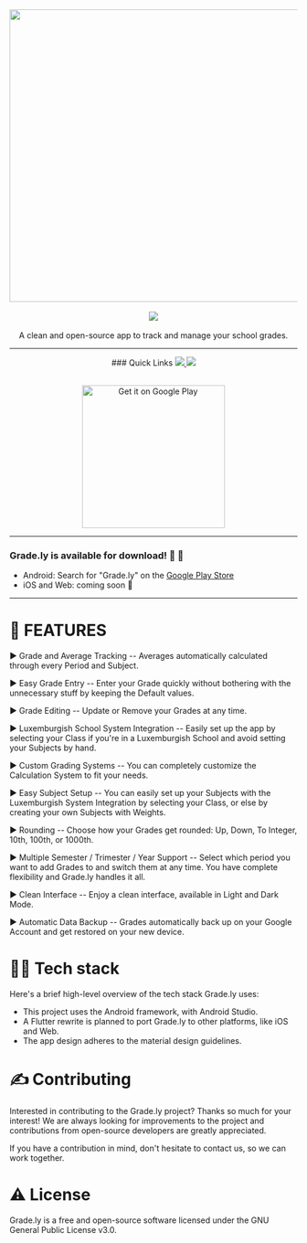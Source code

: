 <div align='center'>
<img src="https://user-images.githubusercontent.com/49079695/152243403-eea6e8c0-30c3-48c2-8866-3e576ba2bf63.png" width="512" />
</div>

<br />

<div align='center'>
<img src='https://img.shields.io/badge/VERSION-1.0.1-%2523FDD835'>
</div>

<br />

<div align='center'>
A clean and open-source app to track and manage your school grades.  
</div>

---

<div align='center'> 
### Quick Links
  
<a href='https://nightdreamgames.github.io/#'>
  
<img src='https://img.shields.io/badge/HOMEPAGE-gray?style=for-the-badge'>
  
</a>
  
<a href='https://play.google.com/store/apps/details?id=com.NightDreamGames.Grade.ly'>
  
<img src='https://img.shields.io/badge/DOWNLOAD-blue?style=for-the-badge'>
  
</a>
  
<br />
  
<br />
  
<a href='https://play.google.com/store/apps/details?id=com.NightDreamGames.Grade.ly&pcampaignid=pcampaignidMKT-Other-global-all-co-prtnr-py-PartBadge-Mar2515-1'><img alt='Get it on Google Play' src='https://play.google.com/intl/en_us/badges/static/images/badges/en_badge_web_generic.png' alt="Grade.ly" style="width: 250px; " width="250" /></a>
</div>

---

### Grade.ly is available for download! 🥳 🚀

- Android: Search for "Grade.ly" on the [Google Play Store](https://play.google.com/store/apps/details?id=com.NightDreamGames.Grade.ly)
- iOS and Web: coming soon 👀

---

# 📒 FEATURES

► Grade and Average Tracking -- Averages automatically calculated through every Period and Subject.

► Easy Grade Entry -- Enter your Grade quickly without bothering with the unnecessary stuff by keeping the Default values.

► Grade Editing -- Update or Remove your Grades at any time.

► Luxemburgish School System Integration -- Easily set up the app by selecting your Class if you're in a Luxemburgish School and avoid setting your Subjects by hand.

► Custom Grading Systems -- You can completely customize the Calculation System to fit your needs.

► Easy Subject Setup -- You can easily set up your Subjects with the Luxemburgish System Integration by selecting your Class, or else by creating your own Subjects with Weights.

► Rounding -- Choose how your Grades get rounded: Up, Down, To Integer, 10th, 100th, or 1000th.

► Multiple Semester / Trimester / Year Support -- Select which period you want to add Grades to and switch them at any time. You have complete flexibility and Grade.ly handles it all.

► Clean Interface -- Enjoy a clean interface, available in Light and Dark Mode.

► Automatic Data Backup -- Grades automatically back up on your Google Account and get restored on your new device.

# 👨‍💻 Tech stack

Here's a brief high-level overview of the tech stack Grade.ly uses:

- This project uses the Android framework, with Android Studio.
- A Flutter rewrite is planned to port Grade.ly to other platforms, like iOS and Web.
- The app design adheres to the material design guidelines.

# ✍️ Contributing

Interested in contributing to the Grade.ly project? Thanks so much for your interest! We are always looking for improvements to the project and contributions from open-source developers are greatly appreciated.

If you have a contribution in mind, don't hesitate to contact us, so we can work together.

# ⚠️ License

Grade.ly is a free and open-source software licensed under the GNU General Public License v3.0.

<br />
